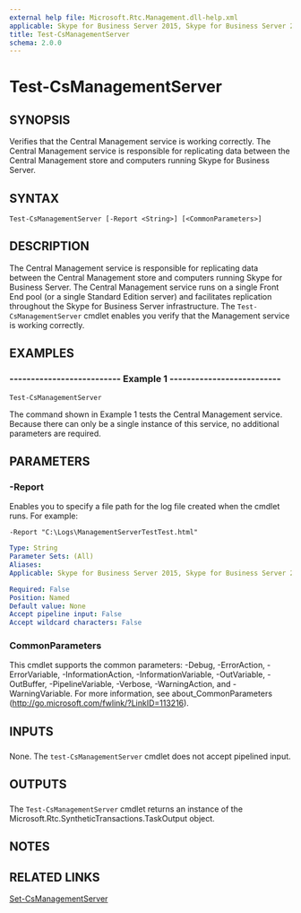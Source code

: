```yaml
---
external help file: Microsoft.Rtc.Management.dll-help.xml
applicable: Skype for Business Server 2015, Skype for Business Server 2019
title: Test-CsManagementServer
schema: 2.0.0
---
```


# Test-CsManagementServer

## SYNOPSIS
Verifies that the Central Management service is working correctly.
The Central Management service is responsible for replicating data between the Central Management store and computers running Skype for Business Server.


## SYNTAX

```
Test-CsManagementServer [-Report <String>] [<CommonParameters>]
```


## DESCRIPTION
The Central Management service is responsible for replicating data between the Central Management store and computers running Skype for Business Server.
The Central Management service runs on a single Front End pool (or a single Standard Edition server) and facilitates replication throughout the Skype for Business Server infrastructure.
The `Test-CsManagementServer` cmdlet enables you verify that the Management service is working correctly.


## EXAMPLES

### -------------------------- Example 1 --------------------------
```
Test-CsManagementServer
```

The command shown in Example 1 tests the Central Management service.
Because there can only be a single instance of this service, no additional parameters are required.


## PARAMETERS

### -Report
Enables you to specify a file path for the log file created when the cmdlet runs.
For example:

`-Report "C:\Logs\ManagementServerTestTest.html"`

```yaml
Type: String
Parameter Sets: (All)
Aliases: 
Applicable: Skype for Business Server 2015, Skype for Business Server 2019

Required: False
Position: Named
Default value: None
Accept pipeline input: False
Accept wildcard characters: False
```

### CommonParameters
This cmdlet supports the common parameters: -Debug, -ErrorAction, -ErrorVariable, -InformationAction, -InformationVariable, -OutVariable, -OutBuffer, -PipelineVariable, -Verbose, -WarningAction, and -WarningVariable. For more information, see about_CommonParameters (http://go.microsoft.com/fwlink/?LinkID=113216).

## INPUTS

###  
None.
The `test-CsManagementServer` cmdlet does not accept pipelined input.

## OUTPUTS

###  
The `Test-CsManagementServer` cmdlet returns an instance of the Microsoft.Rtc.SyntheticTransactions.TaskOutput object.

## NOTES

## RELATED LINKS

[Set-CsManagementServer](Set-CsManagementServer.md)

